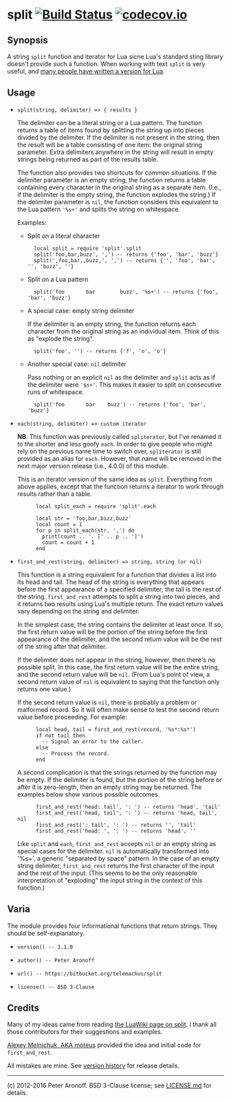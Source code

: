 # split [![Build Status](https://drone.io/bitbucket.org/telemachus/split/status.png)](https://drone.io/bitbucket.org/telemachus/split/latest) [![codecov.io](http://codecov.io/bitbucket/telemachus/split/coverage.svg?branch=master)](http://codecov.io/bitbucket/telemachus/split?branch=master)

## Synopsis

A string `split` function and iterator for Lua sicne Lua's standard sting
library doesn't provide such a function. When working with text `split` is very
useful, and [many people have written a version for Lua][wiki].

[wiki]: http://lua-users.org/wiki/SplitJoin

## Usage

+ `split(string, delimiter) => { results }`	

  The delimiter can be a literal string or a Lua pattern. The function returns
  a table of items found by splitting the string up into pieces divided by the
  delimiter. If the delimiter is not present in the string, then the result
  will be a table consisting of one item: the original string parameter. Extra
  delimiters anywhere in the string will result in empty strings being returned
  as part of the results table.

  The function also provides two shortcuts for common situations. If the
  delimiter parameter is an empty string, the function returns a table
  containing every character in the original string as a separate item. (I.e.,
  if the delimiter is the empty string, the function explodes the string.) If
  the delimiter parameter is `nil`, the function considers this equivalent to
  the Lua pattern `'%s+'` and splits the string on whitespace.

  Examples:

    * Split on a literal character

            local split = require 'split'.split
            split('foo,bar,buzz', ',') -- returns {'foo', 'bar', 'buzz'}
            split(',foo,bar,,buzz,', ',') -- returns {'', 'foo', 'bar', '', 'buzz', ''}

    * Split on a Lua pattern

            split('foo       bar		buzz', '%s+') -- returns {'foo', 'bar', 'buzz'}

    * A special case: empty string delimiter

        If the delimiter is an empty string, the function returns each
        character from the original string as an individual item. Think of
        this as "explode the string".

            split('foo', '') -- returns {'f', 'o', 'o'}

    * Another special case: `nil` delimiter

        Pass nothing or an explicit `nil` as the delimiter and `split` acts as
        if the delimiter were `'$s+'`. This makes it easier to split on
        consecutive runs of whitespace.

            split('foo       bar	buzz') -- returns {'foo', 'bar', 'buzz'}

+ `each(string, delimiter) => custom iterator`

  **NB**: This function was previously called `spliterator`, but I've renamed
  it to the shorter and less goofy `each`. In order to give people who might
  rely on the previous name time to switch over, `spliterator` is still
  provided as an alias for `each`. However, that name will be removed in the
  next major version release (i.e., 4.0.0) of this module.

  This is an iterator version of the same idea as `split`. Everything from
  above applies, except that the function returns a iterator to work through
  results rather than a table.

            local split_each = require 'split'.each

            local str = 'foo,bar,bizz,buzz'
            local count = 1
            for p in split_each(str, ',') do
              print(count .. '. [' .. p .. ']')
              count = count + 1
            end

+ `first_and_rest(string, delimiter) => string, string (or nil)`

  This function is a string equivalent for a function that divides a list into
  its head and tail. The head of the string is everything that appears before
  the first appearance of a specified delimiter; the tail is the rest of the
  string. `first_and_rest` attempts to split a string into two pieces, and it
  returns two results using Lua's multiple return. The exact return values vary
  depending on the string and delimiter.

  In the simplest case, the string contains the delimiter at least once. If so,
  the first return value will be the portion of the string before the first
  appearance of the delimiter, and the second return value will be the rest of
  the string after that delimiter.

  If the delimiter does not appear in the string, however, then there's no
  possible split. In this case, the first return value will be the entire
  string, and the second return value will be `nil`. (From Lua's point of view,
  a second return value of `nil` is equivalent to saying that the function only
  returns one value.)

  If the second return value is `nil`, there is probably a problem or malformed
  record. So it will often make sense to test the second return value before
  proceeding. For example:

            local head, tail = first_and_rest(record, '%s*:%s*')
            if not tail then
              -- Signal an error to the caller.
            else
              -- Process the record.
            end

  A second complication is that the strings returned by the function may be
  empty. If the delimiter is found, but the portion of the string before or
  after it is zero-length, then an empty string may be returned. The examples
  below show various possible outcomes.

            first_and_rest('head: tail', ': ') -- returns 'head', 'tail'
            first_and_rest('head, tail', ': ') -- returns 'head, tail', nil
            first_and_rest(': tail', ': ') -- returns '', 'tail'
            first_and_rest('head: ', ': ') -- returns 'head', ''

  Like `split` and `each`, `first_and_rest` accepts `nil` or an empty string as
  special cases for the delimiter. `nil` is automatically transformed into
  '%s+', a generic "separated by space" pattern. In the case of an empty string
  delimiter, `first_and_rest` returns the first character of the input and the
  rest of the input. (This seems to be the only reasonable interpretation of
  "exploding" the input string in the context of this function.)

## Varia

The module provides four informational functions that return strings. They
should be self-explanatory.

+ `version() -- 3.1.0`

+ `author() -- Peter Aronoff`

+ `url() -- https://bitbucket.org/telemachus/split`

+ `license() -- BSD 3-Clause`

## Credits

Many of my ideas came from reading [the LuaWiki page on split][wiki]. I thank
all those contributors for their suggestions and examples.

[Alexey Melnichuk, AKA moteus][moteus] provided the idea and initial code for
`first_and_rest`.

All mistakes are mine. See [version history][c] for release details.

[moteus]: https://bitbucket.org/moteus
[c]: /CHANGES.md

---

(c) 2012-2016 Peter Aronoff. BSD 3-Clause license; see [LICENSE.md][li] for
details.

[li]: /LICENSE.md
